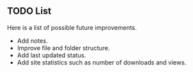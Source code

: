## TODO List

Here is a list of possible future improvements.

- Add notes.
- Improve file and folder structure.
- Add last updated status.
- Add site statistics such as number of downloads and views.
